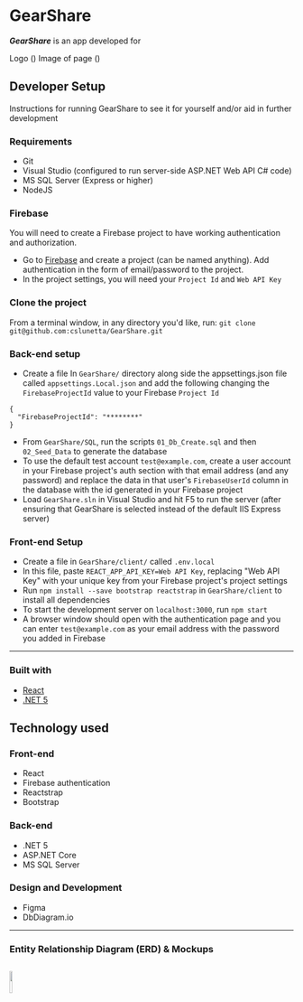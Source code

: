 # GearShare

**_GearShare_** is an app developed for

Logo ()
Image of page ()

## Developer Setup

Instructions for running GearShare to see it for yourself and/or aid in further development

### Requirements

-   Git
-   Visual Studio (configured to run server-side ASP.NET Web API C# code)
-   MS SQL Server (Express or higher)
-   NodeJS

### Firebase

You will need to create a Firebase project to have working authentication and authorization.

-   Go to [Firebase](https://firebase.google.com/) and create a project (can be named anything). Add authentication in the form of email/password to the project.
-   In the project settings, you will need your `Project Id` and `Web API Key`

### Clone the project

From a terminal window, in any directory you'd like, run: `git clone git@github.com:cslunetta/GearShare.git`

### Back-end setup

-   Create a file In `GearShare/` directory along side the appsettings.json file called `appsettings.Local.json` and add the following changing the `FirebaseProjectId` value to your Firebase `Project Id` 
``` 
{
  "FirebaseProjectId": "********"
}
```
-   From `GearShare/SQL`, run the scripts `01_Db_Create.sql` and then `02_Seed_Data` to generate the database
-   To use the default test account `test@example.com`, create a user account in your Firebase project's auth section with that email address (and any password) and replace the data in that user's `FirebaseUserId` column in the database with the id generated in your Firebase project
-   Load `GearShare.sln` in Visual Studio and hit F5 to run the server (after ensuring that GearShare is selected instead of the default IIS Express server)

### Front-end Setup

-   Create a file in `GearShare/client/` called `.env.local`
-   In this file, paste `REACT_APP_API_KEY=Web API Key`, replacing "Web API Key" with your unique key from your Firebase project's project settings
-   Run `npm install --save bootstrap reactstrap` in `GearShare/client` to install all dependencies
-   To start the development server on `localhost:3000`, run `npm start`
-   A browser window should open with the authentication page and you can enter `test@example.com` as your email address with the password you added in Firebase

---

### Built with

-   [React](https://reactjs.org/)
-   [.NET 5](https://dotnet.microsoft.com/)

## Technology used

### Front-end

-   React
-   Firebase authentication
-   Reactstrap
-   Bootstrap

### Back-end

-   .NET 5
-   ASP.NET Core
-   MS SQL Server

### Design and Development

-   Figma
-   DbDiagram.io

---

### Entity Relationship Diagram (ERD) & Mockups

<img src="./README_Images/GearShare.png" width="10%"></img>
---


